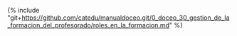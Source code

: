 {% include "git+https://github.com/catedu/manualdoceo.git/0_doceo_30_gestion_de_la_formacion_del_profesorado/roles_en_la_formacion.md" %}